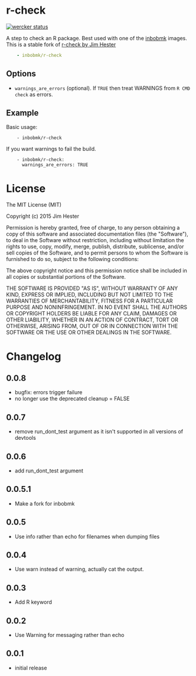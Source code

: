 # r-check
[![wercker status](https://app.wercker.com/status/3ce4f5f67a9a31b8a8363d91639d1c65/m "wercker status")](https://app.wercker.com/project/bykey/3ce4f5f67a9a31b8a8363d91639d1c65)

A step to check an R package.  Best used with one of the
[inbobmk](https://hub.docker.com/u/inbobmk/) images. This is a stable fork of [r-check by Jim Hester](https://github.com/jimhester/wercker-step-r-check)

```yaml
    - inbobmk/r-check
```

## Options

* `warnings_are_errors` (optional). If `TRUE` then treat WARNINGS from `R CMD
  check` as errors.

## Example

Basic usage:
```
    - inbobmk/r-check
```

If you want warnings to fail the build.

```
    - inbobmk/r-check:
      warnings_are_errors: TRUE
```

# License

The MIT License (MIT)

Copyright (c) 2015 Jim Hester

Permission is hereby granted, free of charge, to any person obtaining a copy of
this software and associated documentation files (the "Software"), to deal in
the Software without restriction, including without limitation the rights to
use, copy, modify, merge, publish, distribute, sublicense, and/or sell copies of
the Software, and to permit persons to whom the Software is furnished to do so,
subject to the following conditions:

The above copyright notice and this permission notice shall be included in all
copies or substantial portions of the Software.

THE SOFTWARE IS PROVIDED "AS IS", WITHOUT WARRANTY OF ANY KIND, EXPRESS OR
IMPLIED, INCLUDING BUT NOT LIMITED TO THE WARRANTIES OF MERCHANTABILITY, FITNESS
FOR A PARTICULAR PURPOSE AND NONINFRINGEMENT. IN NO EVENT SHALL THE AUTHORS OR
COPYRIGHT HOLDERS BE LIABLE FOR ANY CLAIM, DAMAGES OR OTHER LIABILITY, WHETHER
IN AN ACTION OF CONTRACT, TORT OR OTHERWISE, ARISING FROM, OUT OF OR IN
CONNECTION WITH THE SOFTWARE OR THE USE OR OTHER DEALINGS IN THE SOFTWARE.

# Changelog

## 0.0.8

- bugfix: errors trigger failure
- no longer use the deprecated cleanup = FALSE

## 0.0.7

- remove run_dont_test argument as it isn't supported in all versions of devtools

## 0.0.6

- add run_dont_test argument

## 0.0.5.1
- Make a fork for inbobmk

## 0.0.5
- Use info rather than echo for filenames when dumping files

## 0.0.4
- Use warn instead of warning, actually cat the output.

## 0.0.3
- Add R keyword

## 0.0.2
- Use Warning for messaging rather than echo

## 0.0.1
- initial release
